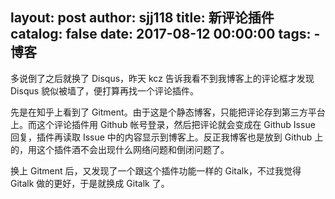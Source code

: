 layout: post
author: sjj118
title: 新评论插件
catalog: false
date: 2017-08-12 00:00:00
tags:
    - 博客
---
多说倒了之后就换了 Disqus，昨天 kcz 告诉我看不到我博客上的评论框才发现 Disqus 貌似被墙了，便打算再找一个评论插件。

先是在知乎上看到了 Gitment。由于这是个静态博客，只能把评论存到第三方平台上。而这个评论插件用 Github 帐号登录，然后把评论就会变成在 Github Issue 回复，插件再读取 Issue 中的内容显示到博客上。反正我博客也是放到 Github 上的，用这个插件酒不会出现什么网络问题和倒闭问题了。

换上 Gitment 后，又发现了一个跟这个插件功能一样的 Gitalk，不过我觉得 Gitalk 做的更好，于是就换成 Gitalk 了。
